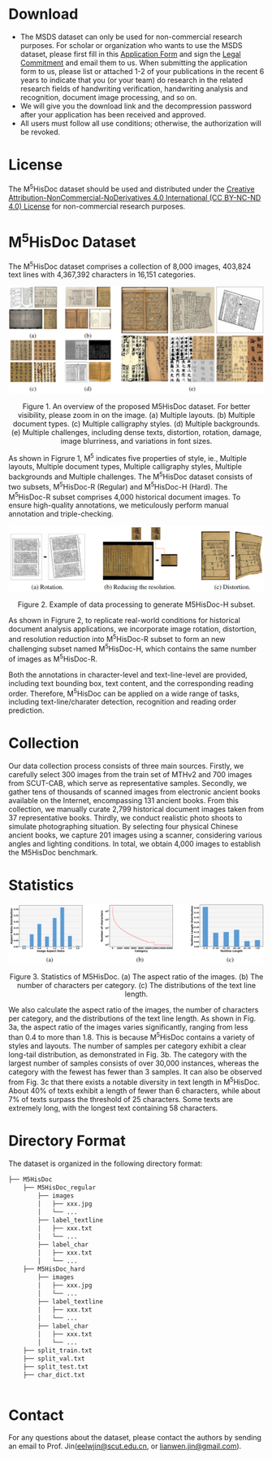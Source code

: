 # Download

- The MSDS dataset can only be used for non-commercial research purposes. For scholar or organization who wants to use the MSDS dataset, please first fill in this [Application Form](./Application_form/Application-Form-for-Using-M5HisDoc.docx) and sign the [Legal Commitment](./Application_form/Legal-Commitment-for-Using-M5HisDoc.docx) and email them to us. When submitting the application form to us, please list or attached 1-2 of your publications in the recent 6 years to indicate that you (or your team) do research in the related research fields of handwriting verification, handwriting analysis and recognition, document image processing, and so on. 
- We will give you the download link and the decompression password after your application has been received and approved.
- All users must follow all use conditions; otherwise, the authorization will be revoked.

# License
The M<sup>5</sup>HisDoc dataset should be used and distributed under the [Creative Attribution-NonCommercial-NoDerivatives 4.0 International (CC BY-NC-ND 4.0) License](https://creativecommons.org/licenses/by-nc-nd/4.0/) for non-commercial research purposes.

# M<sup>5</sup>HisDoc Dataset
The M<sup>5</sup>HisDoc dataset comprises a collection of 8,000 images, 403,824 text lines with 4,367,392 characters in 16,151 categories. 

![](images/M5HisDoc_overview.png)
<p align="center">Figure 1. An overview of the proposed M5HisDoc dataset. For better visibility, please zoom in on
the image. (a) Multiple layouts. (b) Multiple document types. (c) Multiple calligraphy styles. (d)
Multiple backgrounds. (e) Multiple challenges, including dense texts, distortion, rotation, damage,
image blurriness, and variations in font sizes.</p>


As shown in Figrure 1, M<sup>5</sup> indicates five properties of style, ie., Multiple layouts, Multiple document types, Multiple calligraphy styles, Multiple backgrounds and Multiple challenges. The M<sup>5</sup>HisDoc dataset consists of two subsets, M<sup>5</sup>HisDoc-R (Regular) and M<sup>5</sup>HisDoc-H (Hard). The M<sup>5</sup>HisDoc-R subset comprises 4,000 historical document images. To ensure high-quality annotations, we meticulously perform manual annotation and triple-checking. 

![](images/M5HisDoc_processing.png)
<p align="center">Figure 2.  Example of data processing to generate M5HisDoc-H subset.</p>

As shown in Figrure 2, to replicate real-world conditions for historical document analysis applications, we incorporate image rotation, distortion, and resolution reduction into M<sup>5</sup>HisDoc-R subset to form an new challenging subset named M<sup>5</sup>HisDoc-H, which contains the same number of images as M<sup>5</sup>HisDoc-R.


Both the annotations in character-level and text-line-level are provided, including text bounding box, text content, and the corresponding reading order. Therefore, M<sup>5</sup>HisDoc can be applied on a wide range of tasks, including text-line/charater detection, recognition and reading order prediction.


# Collection
Our data collection process consists of three main sources. Firstly, we carefully select 300 images from the train set of MTHv2 and 700 images from SCUT-CAB, which serve as representative samples. Secondly, we gather tens of thousands of scanned images from electronic ancient books available on the Internet, encompassing 131 ancient books. From this collection, we manually curate 2,799 historical document images taken from 37 representative books. Thirdly, we conduct realistic photo shoots to simulate photographing situation. By selecting four physical Chinese ancient books, we capture 201 images using a scanner, considering various angles and lighting conditions. In total, we obtain 4,000 images to establish the M5HisDoc benchmark.


# Statistics
![](images/M5HisDoc_statsics.png)
<p align="center">Figure 3.   Statistics of M5HisDoc. (a) The aspect ratio of the images. (b) The number of characters
per category. (c) The distributions of the text line length.</p>
We also calculate the aspect ratio of the images, the number of characters per category, and the distributions of the text line length. As shown in Fig. 3a, the aspect ratio of the images varies significantly, ranging from less than 0.4 to more than 1.8. This is because M<sup>5</sup>HisDoc contains a variety of styles and layouts. The number of samples per category exhibit a clear long-tail distribution, as demonstrated in Fig. 3b. The category with the largest number of samples consists of over 30,000 instances, whereas the category with the fewest has fewer than 3 samples. It can also be observed from Fig. 3c that there exists a notable diversity in text length in M<sup>5</sup>HisDoc. About 40% of texts exhibit a length of fewer than 6 characters, while about 7% of texts surpass the threshold of 25 characters. Some texts are extremely long, with the longest text containing 58 characters.


# Directory Format
The dataset is organized in the following directory format:
```
├── M5HisDoc
    ├── M5HisDoc_regular
        ├── images
        │   ├── xxx.jpg
        │   └── ...
        ├── label_textline
        │   ├── xxx.txt
        │   └── ...
        ├── label_char
        │   ├── xxx.txt
        │   └── ...
    ├── M5HisDoc_hard
        ├── images
        │   ├── xxx.jpg
        │   └── ...
        ├── label_textline
        │   ├── xxx.txt
        │   └── ...
        ├── label_char
        │   ├── xxx.txt
        │   └── ...
    ├── split_train.txt
    ├── split_val.txt
    ├── split_test.txt
    ├── char_dict.txt


```

# Contact
For any questions about the dataset, please contact the authors by sending an email to Prof. Jin([eelwjin@scut.edu.cn](mailto:eelwjin@scut.edu.cn), or [lianwen.jin@gmail.com](mailto:lianwen.jin@gmail.com)). 
